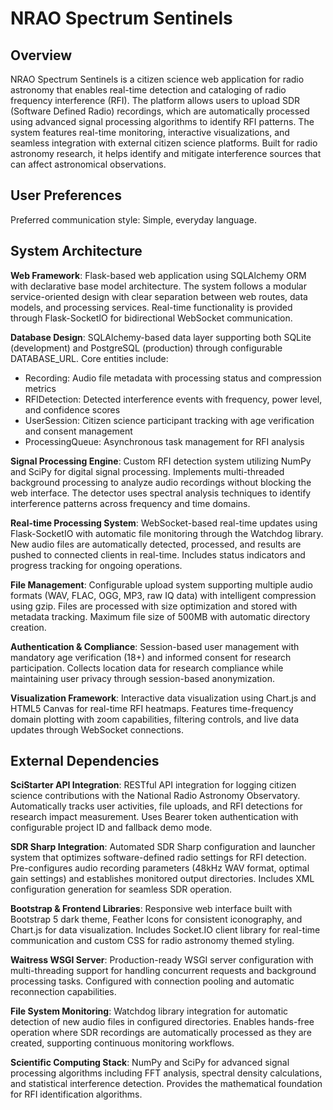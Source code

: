 # NRAO Spectrum Sentinels

## Overview

NRAO Spectrum Sentinels is a citizen science web application for radio astronomy that enables real-time detection and cataloging of radio frequency interference (RFI). The platform allows users to upload SDR (Software Defined Radio) recordings, which are automatically processed using advanced signal processing algorithms to identify RFI patterns. The system features real-time monitoring, interactive visualizations, and seamless integration with external citizen science platforms. Built for radio astronomy research, it helps identify and mitigate interference sources that can affect astronomical observations.

## User Preferences

Preferred communication style: Simple, everyday language.

## System Architecture

**Web Framework**: Flask-based web application using SQLAlchemy ORM with declarative base model architecture. The system follows a modular service-oriented design with clear separation between web routes, data models, and processing services. Real-time functionality is provided through Flask-SocketIO for bidirectional WebSocket communication.

**Database Design**: SQLAlchemy-based data layer supporting both SQLite (development) and PostgreSQL (production) through configurable DATABASE_URL. Core entities include:
- Recording: Audio file metadata with processing status and compression metrics
- RFIDetection: Detected interference events with frequency, power level, and confidence scores
- UserSession: Citizen science participant tracking with age verification and consent management
- ProcessingQueue: Asynchronous task management for RFI analysis

**Signal Processing Engine**: Custom RFI detection system utilizing NumPy and SciPy for digital signal processing. Implements multi-threaded background processing to analyze audio recordings without blocking the web interface. The detector uses spectral analysis techniques to identify interference patterns across frequency and time domains.

**Real-time Processing System**: WebSocket-based real-time updates using Flask-SocketIO with automatic file monitoring through the Watchdog library. New audio files are automatically detected, processed, and results are pushed to connected clients in real-time. Includes status indicators and progress tracking for ongoing operations.

**File Management**: Configurable upload system supporting multiple audio formats (WAV, FLAC, OGG, MP3, raw IQ data) with intelligent compression using gzip. Files are processed with size optimization and stored with metadata tracking. Maximum file size of 500MB with automatic directory creation.

**Authentication & Compliance**: Session-based user management with mandatory age verification (18+) and informed consent for research participation. Collects location data for research compliance while maintaining user privacy through session-based anonymization.

**Visualization Framework**: Interactive data visualization using Chart.js and HTML5 Canvas for real-time RFI heatmaps. Features time-frequency domain plotting with zoom capabilities, filtering controls, and live data updates through WebSocket connections.

## External Dependencies

**SciStarter API Integration**: RESTful API integration for logging citizen science contributions with the National Radio Astronomy Observatory. Automatically tracks user activities, file uploads, and RFI detections for research impact measurement. Uses Bearer token authentication with configurable project ID and fallback demo mode.

**SDR Sharp Integration**: Automated SDR Sharp configuration and launcher system that optimizes software-defined radio settings for RFI detection. Pre-configures audio recording parameters (48kHz WAV format, optimal gain settings) and establishes monitored output directories. Includes XML configuration generation for seamless SDR operation.

**Bootstrap & Frontend Libraries**: Responsive web interface built with Bootstrap 5 dark theme, Feather Icons for consistent iconography, and Chart.js for data visualization. Includes Socket.IO client library for real-time communication and custom CSS for radio astronomy themed styling.

**Waitress WSGI Server**: Production-ready WSGI server configuration with multi-threading support for handling concurrent requests and background processing tasks. Configured with connection pooling and automatic reconnection capabilities.

**File System Monitoring**: Watchdog library integration for automatic detection of new audio files in configured directories. Enables hands-free operation where SDR recordings are automatically processed as they are created, supporting continuous monitoring workflows.

**Scientific Computing Stack**: NumPy and SciPy for advanced signal processing algorithms including FFT analysis, spectral density calculations, and statistical interference detection. Provides the mathematical foundation for RFI identification algorithms.